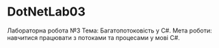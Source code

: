 # DotNetLab03
Лабораторна робота №3 Тема: Багатопотоковість у C#.  Мета роботи: навчитися працювати з потоками та  процесами у мові C#.
